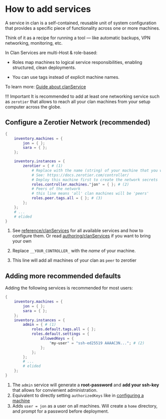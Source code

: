 # How to add services

A service in clan is a self-contained, reusable unit of system configuration that provides a specific piece of functionality across one or more machines.

Think of it as a recipe for running a tool — like automatic backups, VPN networking, monitoring, etc.

In Clan Services are multi-Host & role-based:

- Roles map machines to logical service responsibilities, enabling structured, clean deployments.

- You can use tags instead of explicit machine names.

To learn more: [Guide about clanService](../clanServices.md)

!!! Important
    It is recommended to add at least one networking service such as `zerotier` that allows to reach all your clan machines from your setup computer across the globe.

## Configure a Zerotier Network (recommended)

```{.nix title="clan.nix" hl_lines="8-16"}
{
    inventory.machines = {
        jon = { };
        sara = { };
    };

    inventory.instances = {
        zerotier = { # (1)
            # Replace with the name (string) of your machine that you will use as zerotier-controller
            # See: https://docs.zerotier.com/controller/
            # Deploy this machine first to create the network secrets
            roles.controller.machines."jon" = { }; # (2)
            # Peers of the network
            # this line means 'all' clan machines will be 'peers'
            roles.peer.tags.all = { }; # (3)
        };
    };
    # ...
    # elided
}
```

1. See [reference/clanServices](../../reference/clanServices/index.md) for all available services and how to configure them.
   Or read [authoring/clanServices](../../guides/services/community.md) if you want to bring your own

2. Replace `__YOUR_CONTROLLER_` with the *name* of your machine.

3. This line will add all machines of your clan as `peer` to zerotier

## Adding more recommended defaults

Adding the following services is recommended for most users:

```{.nix title="clan.nix" hl_lines="7-14"}
{
    inventory.machines = {
        jon = { };
        sara = { };
    };
    inventory.instances = {
        admin = { # (1)
            roles.default.tags.all = { };
            roles.default.settings = {
                allowedKeys = {
                    "my-user" = "ssh-ed25519 AAAAC3N..."; # (2)
                };
            };
        };
        # ...
        # elided
    };
}
```

1. The `admin` service will generate a **root-password** and **add your ssh-key** that allows for convienient administration.
2. Equivalent to directly setting `authorizedKeys` like in [configuring a machine](./add-machines.md#configuring-a-machine)
3. Adds `user = jon` as a user on all machines. Will create a `home` directory, and prompt for a password before deployment.
